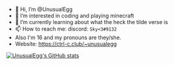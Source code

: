 - 👋 Hi, I’m @UnusualEgg
- 👀 I’m interested in coding and playing minecraft
- 🌱 I’m currently learning about what the heck the tilde verse is
- 📫 How to reach me: discord: `Sky<3#9132`
- Also I'm 16 and my pronouns are they/she.
- Website: https://ctrl-c.club/~unusualegg

[![UnusualEgg's GitHub stats](https://github-readme-stats.vercel.app/api?username=UnusualEgg)](https://github.com/anuraghazra/github-readme-stats)
<!---
UnusualEgg/UnusualEgg is a ✨ special ✨ repository because its `README.md` (this file) appears on your GitHub profile.
You can click the Preview link to take a look at your changes.
--->


